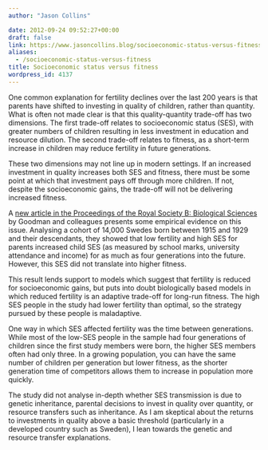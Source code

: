 ```yaml
---
author: "Jason Collins"

date: 2012-09-24 09:52:27+00:00
draft: false
link: https://www.jasoncollins.blog/socioeconomic-status-versus-fitness/
aliases:
  - /socioeconomic-status-versus-fitness
title: Socioeconomic status versus fitness
wordpress_id: 4137
---
```


One common explanation for fertility declines over the last 200 years is that parents have shifted to investing in quality of children, rather than quantity. What is often not made clear is that this quality-quantity trade-off has two dimensions. The first trade-off relates to socioeconomic status (SES), with greater numbers of children resulting in less investment in education and resource dilution. The second trade-off relates to fitness, as a short-term increase in children may reduce fertility in future generations.

These two dimensions may not line up in modern settings. If an increased investment in quality increases both SES and fitness, there must be some point at which that investment pays off through more children. If not, despite the socioeconomic gains, the trade-off will not be delivering increased fitness.

A [new article in the Proceedings of the Royal Society B: Biological Sciences](http://doi.org/10.1098/rspb.2012.1415) by Goodman and colleagues presents some empirical evidence on this issue. Analysing a cohort of 14,000 Swedes born between 1915 and 1929 and their descendants, they showed that low fertility and high SES for parents increased child SES (as measured by school marks, university attendance and income) for as much as four generations into the future. However, this SES did not translate into higher fitness.

This result lends support to models which suggest that fertility is reduced for socioeconomic gains, but puts into doubt biologically based models in which reduced fertility is an adaptive trade-off for long-run fitness. The high SES people in the study had lower fertility than optimal, so the strategy pursued by these people is maladaptive.

One way in which SES affected fertility was the time between generations. While most of the low-SES people in the sample had four generations of children since the first study members were born, the higher SES members often had only three. In a growing population, you can have the same number of children per generation but lower fitness, as the shorter generation time of competitors allows them to increase in population more quickly.

The study did not analyse in-depth whether SES transmission is due to genetic inheritance, parental decisions to invest in quality over quantity, or resource transfers such as inheritance. As I am skeptical about the returns to investments in quality above a basic threshold (particularly in a developed country such as Sweden), I lean towards the genetic and resource transfer explanations.
